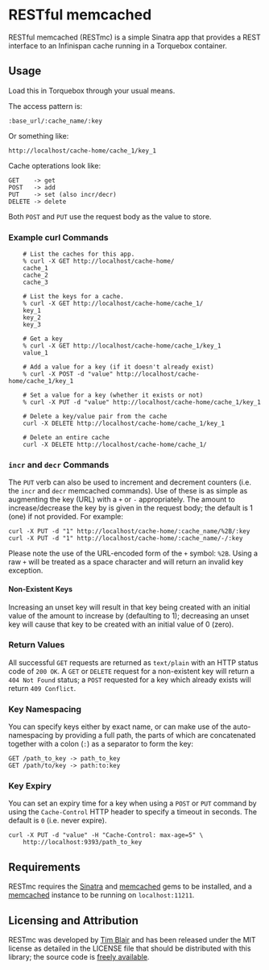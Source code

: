 # RESTful memcached

RESTful memcached (RESTmc) is a simple Sinatra app that provides a REST interface to an Infinispan cache running in a Torquebox container.

## Usage

Load this in Torquebox through your usual means.

The access pattern is:

	:base_url/:cache_name/:key

Or something like:

	http://localhost/cache-home/cache_1/key_1

Cache opterations look like:

	GET    -> get
	POST   -> add
	PUT    -> set (also incr/decr)
	DELETE -> delete

Both `POST` and `PUT` use the request body as the value to store.

### Example curl Commands

```
	# List the caches for this app.
	% curl -X GET http://localhost/cache-home/
	cache_1
	cache_2
	cache_3
```
```
	# List the keys for a cache.
	% curl -X GET http://localhost/cache-home/cache_1/
	key_1
	key_2
	key_3
```
```
	# Get a key
	% curl -X GET http://localhost/cache-home/cache_1/key_1
	value_1
```
```
	# Add a value for a key (if it doesn't already exist)
	% curl -X POST -d "value" http://localhost/cache-home/cache_1/key_1
```
```
	# Set a value for a key (whether it exists or not)
	% curl -X PUT -d "value" http://localhost/cache-home/cache_1/key_1
```
```
	# Delete a key/value pair from the cache
	curl -X DELETE http://localhost/cache-home/cache_1/key_1
```
```
	# Delete an entire cache
	curl -X DELETE http://localhost/cache-home/cache_1/
```



### `incr` and `decr` Commands

The `PUT` verb can also be used to increment and decrement counters (i.e. the `incr` and `decr` memcached commands).  Use of these is as simple as augmenting the key (URL) with a `+` or `-` appropriately.  The amount to increase/decrease the key by is given in the request body; the default is 1 (one) if not provided.  For example:

	curl -X PUT -d "1" http://localhost/cache-home/:cache_name/%2B/:key
	curl -X PUT -d "1" http://localhost/cache-home/:cache_name/-/:key

Please note the use of the URL-encoded form of the `+` symbol: `%2B`.  Using a raw `+` will be treated as a space character and will return an invalid key exception.

#### Non-Existent Keys

Increasing an unset key will result in that key being created with an initial value of the amount to increase by (defaulting to 1); decreasing an unset key will cause that key to be created with an initial value of 0 (zero).

### Return Values

All successful `GET` requests are returned as `text/plain` with an HTTP status code of `200 OK`.  A `GET` or `DELETE` request for a non-existent key will return a `404 Not Found` status; a `POST` requested for a key which already exists will return `409 Conflict`.

### Key Namespacing

You can specify keys either by exact name, or can make use of the auto-namespacing by providing a full path, the parts of which are concatenated together with a colon (`:`) as a separator to form the key:

	GET /path_to_key -> path_to_key
	GET /path/to/key -> path:to:key

### Key Expiry

You can set an expiry time for a key when using a `POST` or `PUT` command by using the `Cache-Control` HTTP header to specify a timeout in seconds.  The default is `0` (i.e. never expire).

	curl -X PUT -d "value" -H "Cache-Control: max-age=5" \
		http://localhost:9393/path_to_key

## Requirements

RESTmc requires the [Sinatra](http://www.sinatrarb.com/) and [memcached](http://github.com/fauna/memcached) gems to be installed, and a [memcached](http://memcached.org/) instance to be running on `localhost:11211`.

## Licensing and Attribution

RESTmc was developed by [Tim Blair](http://tim.bla.ir/) and has been released under the MIT license as detailed in the LICENSE file that should be distributed with this library; the source code is [freely available](http://github.com/timblair/restful-memcached).

